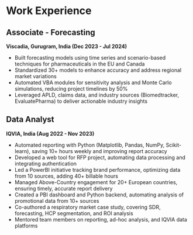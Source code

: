 # Work Experience

## Associate - Forecasting
**Viscadia, Gurugram, India (Dec 2023 - Jul 2024)**

- Built forecasting models using time series and scenario-based techniques for pharmaceuticals in the EU and Canada
- Standardized 30+ models to enhance accuracy and address regional market variations
- Automated VBA modules for sensitivity analysis and Monte Carlo simulations, reducing project timelines by 50%
- Leveraged APLD, claims data, and industry sources (Biomedtracker, EvaluatePharma) to deliver actionable industry insights

## Data Analyst
**IQVIA, India (Aug 2022 - Nov 2023)**

- Automated reporting with Python (Matplotlib, Pandas, NumPy, Scikit-learn), saving 10+ hours weekly and improving report accuracy
- Developed a web tool for RFP project, automating data processing and integrating authentication
- Led a PowerBI initiative tracking brand performance, optimizing data from 10 sources, adding 40+ billable hours
- Managed Above-Country engagement for 20+ European countries, ensuring timely, accurate report delivery
- Created a PBI dashboard and Python backend, automating analysis of promotional data from 10+ sources
- Co-authored a respiratory market case study, covering SDR, forecasting, HCP segmentation, and ROI analysis
- Mentored team members on reporting, ad-hoc analysis, and IQVIA data platforms